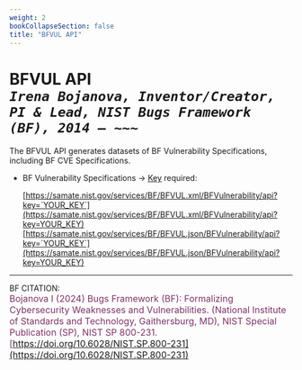 ```yaml
---
weight: 2
bookCollapseSection: false
title: "BFVUL API"
---
```


<!-- Google tag (gtag.js) -->
<script async src="https://www.googletagmanager.com/gtag/js?id=G-PJ364XPP9F"></script>
<script>
  window.dataLayer = window.dataLayer || [];
  function gtag(){dataLayer.push(arguments);}
  gtag('js', new Date());

  gtag('config', 'G-PJ364XPP9F');
</script>

# BFVUL API <br/> _`Irena Bojanova, Inventor/Creator, PI & Lead, NIST Bugs Framework (BF), 2014 – ~~~`_

The BFVUL API generates datasets of BF Vulnerability Specifications, including BF CVE Specifications.

- BF Vulnerability Specifications &rarr; [Key](https://forms.gle/SRZyva5Vn1i4dQQ2A) required:

  [https://samate.nist.gov/services/BF/BFVUL.xml/BFVulnerability/api?key=`YOUR_KEY`](https://samate.nist.gov/services/BF/BFVUL.xml/BFVulnerability/api?key=YOUR_KEY)<br/>
  [https://samate.nist.gov/services/BF/BFVUL.json/BFVulnerability/api?key=`YOUR_KEY`](https://samate.nist.gov/services/BF/BFVUL.json/BFVulnerability/api?key=YOUR_KEY)

_________________________________

BF CITATION: <br/>
<l style="font-size: 16px; color: #7D3368"> Bojanova I (2024) Bugs Framework (BF): Formalizing Cybersecurity Weaknesses and Vulnerabilities. (National Institute of Standards and Technology, Gaithersburg, MD), NIST Special Publication (SP), NIST SP 800-231. [https://doi.org/10.6028/NIST.SP.800-231](https://doi.org/10.6028/NIST.SP.800-231)</l>  <br/>
